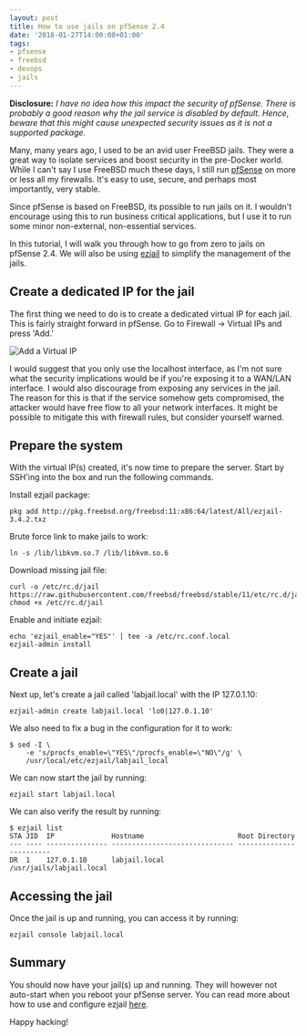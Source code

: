 ```yaml
---
layout: post
title: How to use jails on pfSense 2.4
date: '2018-01-27T14:00:00+01:00'
tags:
- pfsense
- freebsd
- devops
- jails
---
```


**Disclosure:** *I have no idea how this impact the security of pfSense. There is probably a good reason why the jail service is disabled by default. Hence, beware that this might cause unexpected security issues as it is not a supported package.*

Many, many years ago, I used to be an avid user FreeBSD jails. They were a great way to isolate services and boost security in the pre-Docker world. While I can't say I use FreeBSD much these days, I still run [pfSense](https://www.pfsense.org/) on more or less all my firewalls. It's easy to use, secure, and perhaps most importantly, very stable.

Since pfSense is based on FreeBSD, its possible to run jails on it. I wouldn't encourage using this to run business critical applications, but I use it to run some minor non-external, non-essential services.

In this tutorial, I will walk you through how to go from zero to jails on pfSense 2.4. We will also be using [ezjail](https://erdgeist.org/arts/software/ezjail) to simplify the management of the jails.

## Create a dedicated IP for the jail

The first thing we need to do is to create a dedicated virtual IP for each jail. This is fairly straight forward in pfSense. Go to Firewall -> Virtual IPs and press 'Add.'

![Add a Virtual IP](/assets/pfsense_virtual_ip.png)

I would suggest that you only use the localhost interface, as I'm not sure what the security implications would be if you're exposing it to a WAN/LAN interface. I would also discourage from exposing any services in the jail. The reason for this is that if the service somehow gets compromised, the attacker would have free flow to all your network interfaces. It might be possible to mitigate this with firewall rules, but consider yourself warned.

## Prepare the system

With the virtual IP(s) created, it's now time to prepare the server. Start by SSH'ing into the box and run the following commands.

Install ezjail package:
```
pkg add http://pkg.freebsd.org/freebsd:11:x86:64/latest/All/ezjail-3.4.2.txz
```

Brute force link to make jails to work:
```
ln -s /lib/libkvm.so.7 /lib/libkvm.so.6
```

Download missing jail file:
```
curl -o /etc/rc.d/jail https://raw.githubusercontent.com/freebsd/freebsd/stable/11/etc/rc.d/jail
chmod +x /etc/rc.d/jail
```

Enable and initiate ezjail:
```
echo 'ezjail_enable="YES"' | tee -a /etc/rc.conf.local
ezjail-admin install
```

## Create a jail

Next up, let's create a jail called 'labjail.local' with the IP 127.0.1.10:

```
ezjail-admin create labjail.local 'lo0|127.0.1.10'
```

We also need to fix a bug in the configuration for it to work:

```
$ sed -I \
    -e 's/procfs_enable=\"YES\"/procfs_enable=\"NO\"/g' \
    /usr/local/etc/ezjail/labjail_local
```

We can now start the jail by running:

```
ezjail start labjail.local
```

We can also verify the result by running:

```
$ ezjail list
STA JID  IP              Hostname                       Root Directory
--- ---- --------------- ------------------------------ ------------------------
DR  1    127.0.1.10      labjail.local                  /usr/jails/labjail.local
```

## Accessing the jail

Once the jail is up and running, you can access it by running:

```
ezjail console labjail.local
```

## Summary

You should now have your jail(s) up and running. They will however not auto-start when you reboot your pfSense server. You can read more about how to use and configure ezjail [here](https://erdgeist.org/arts/software/ezjail/).

Happy hacking!
